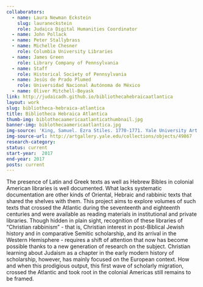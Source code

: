 ```yaml
---
collaborators: 
  - name: Laura Newman Eckstein
    slug: lauraneckstein  
    role: Judaica Digital Humanities Coordinator
  - name: John Pollack
  - name: Peter Stallybrass
  - name: Michelle Chesner
    role: Columbia University Libraries
  - name: James Green
    role: Library Company of Pennsylvania
  - name: Staff
    role: Historical Society of Pennsylvania
  - name: Jesús de Prado Plumed
    role: Universidad Nacional Autónoma de México
  - name: Oliver Mitchell-Boyask
link: http://judaicadh.github.io/bibliothecahebraicaatlantica
layout: work
slug: bibliotheca-hebraica-atlantica
title: Bibliotheca Hebraica Atlantica
thumb-img: biblothecaamericaatlanticathumbnail.jpg
banner-img: biblothecaamericaatlantica.jpg
img-source: 'King, Samuel. Ezra Stiles. 1770-1771. Yale University Art Gallery, New Haven, Connecticut. Yale University Art Gallery. Yale University. Web. 13 July 2017.'
img-source-url: http://artgallery.yale.edu/collections/objects/49867
research-category: 
status: current
start-year:  2017
end-year: 2017
posts: current
---
```


The presence of Latin and Greek texts as well as Hebrew Bibles in colonial American libraries is well documented. What lacks systematic documentation are other kinds of Oriental, Hebraic and rabbinic texts that shared the shelves with them. This project aims to explore volumes of such texts that crossed the Atlantic during the seventeenth and eighteenth centuries and were available as reading materials in institutional and private libraries. Though hidden in plain sight, recognition of these libraries of “Christian rabbinism” - that is, Christian interest in post-Biblical Jewish history and in comparative Semitic scholarship, and its arrival in the Western Hemisphere - requires a shift of attention that now has become possible thanks to a new generation of research on the subject. Christian learning about Judaism as a chapter in the early modern history of scholarship, however, has mainly focused on the European context. How and when this prodigious output, this first wave of scholarly migration, crossed the Atlantic and took root in the colonial Americas still remains to be framed.